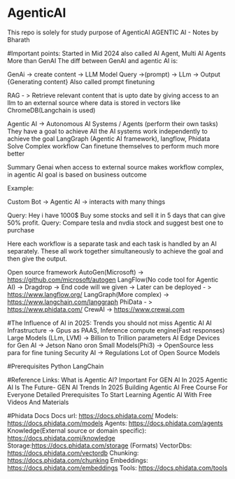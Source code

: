 # AgenticAI
This repo is solely for study purpose of AgenticAI
AGENTIC AI - Notes by Bharath

#Important points:
Started in Mid 2024 also called AI Agent, Multi AI Agents
More than GenAI
The diff between GenAI and agentic AI is:


GenAi -> create content -> LLM Model
Query ->(prompt) -> LLm -> Output {Generating content}
Also called prompt finetuning

RAG - > Retrieve relevant content that is upto date by giving access to an llm to an external source where data is stored in vectors like ChromeDB(Langchain is used)

Agentic AI -> Autonomous AI Systems / Agents (perform their own tasks)
They have a goal to achieve
All the AI systems work independently to achieve the goal
LangGraph (Agentic AI framework), langflow, Phidata
Solve Complex workflow
Can finetune themselves to perform much more better

Summary
Genai when access to external source makes workflow complex, in agentic AI goal is based on business outcome


Example:

Custom Bot -> Agentic AI -> interacts with many things

Query: Hey i have 1000$ Buy some stocks and sell it in 5 days that can give 50% profit.
Query: Compare tesla and nvdia stock and suggest best one to purchase


Here each workflow is a separate task and each task is handled by an AI separately. These all work together simultaneously  to achieve the goal and then give the output.

Open source framework 
AutoGen(Microsoft) -> https://github.com/microsoft/autogen
LangFlow(No code tool for Agentic AI) -> Dragdrop -> End code will we given -> Later can be deployed - > https://www.langflow.org/
LangGraph(More complex) -> https://www.langchain.com/langgraph
PhiData - > https://www.phidata.com/
CrewAI -> https://www.crewai.com

#The Influence of AI in 2025: Trends you should not miss
Agentic AI
AI Infrastructure -> Gpus as PAAS, Inference compute engine(Fast responses)
Large Models (LLm, LVM) -> Billion to Trillion parameters
AI Edge Devices for Gen AI -> Jetson Nano oron
Small Models(Phi3) -> OpenSource less para for fine tuning
Security AI -> Regulations
Lot of Open Source Models

#Prerequisites
Python
LangChain 

#Reference Links:
What is Agentic AI? Important For GEN AI In 2025
Agentic AI Is The Future- GEN AI Trends In 2025
Building Agentic AI Free Course For Everyone
Detailed Prerequisites To Start Learning Agentic AI With Free Videos And Materials

#Phidata Docs
Docs url: https://docs.phidata.com/
Models: https://docs.phidata.com/models
Agents: https://docs.phidata.com/agents
Knowledge(External source or domain specific): https://docs.phidata.comj/knowledge
Storage:https://docs.phidata.com/storage (Formats)
VectorDbs: https://docs.phidata.com/vectordb 
Chunking: https://docs.phidata.com/chunking 
Embeddings: https://docs.phidata.com/embeddings 
Tools: https://docs.phidata.com/tools 
